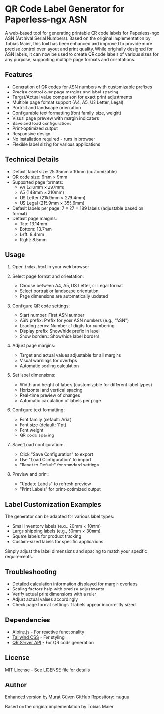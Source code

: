 # QR Code Label Generator for Paperless-ngx ASN

A web-based tool for generating printable QR code labels for Paperless-ngx ASN (Archival Serial Numbers). Based on the original implementation by Tobias Maier, this tool has been enhanced and improved to provide more precise control over layout and print quality. While originally designed for ASN labels, it can now be used to create QR code labels of various sizes for any purpose, supporting multiple page formats and orientations.

## Features

- Generation of QR codes for ASN numbers with customizable prefixes
- Precise control over page margins and label spacing
- Target/Actual value comparison for exact print adjustments
- Multiple page format support (A4, A5, US Letter, Legal)
- Portrait and landscape orientation
- Configurable text formatting (font family, size, weight)
- Visual page preview with margin indicators
- Save and load configurations
- Print-optimized output
- Responsive design
- No installation required - runs in browser
- Flexible label sizing for various applications

## Technical Details

- Default label size: 25.35mm × 10mm (customizable)
- QR code size: 9mm × 9mm
- Supported page formats:
  - A4 (210mm × 297mm)
  - A5 (148mm × 210mm)
  - US Letter (215.9mm × 279.4mm)
  - US Legal (215.9mm × 355.6mm)
- Default labels per page: 7 × 27 = 189 labels (adjustable based on format)
- Default page margins:
  - Top: 13.14mm
  - Bottom: 13.7mm
  - Left: 8.4mm
  - Right: 8.5mm

## Usage

1. Open `index.html` in your web browser

2. Select page format and orientation:
   - Choose between A4, A5, US Letter, or Legal format
   - Select portrait or landscape orientation
   - Page dimensions are automatically updated

3. Configure QR code settings:
   - Start number: First ASN number
   - ASN prefix: Prefix for your ASN numbers (e.g., "ASN")
   - Leading zeros: Number of digits for numbering
   - Display prefix: Show/hide prefix in label
   - Show borders: Show/hide label borders

4. Adjust page margins:
   - Target and actual values adjustable for all margins
   - Visual warnings for overlaps
   - Automatic scaling calculation

5. Set label dimensions:
   - Width and height of labels (customizable for different label types)
   - Horizontal and vertical spacing
   - Real-time preview of changes
   - Automatic calculation of labels per page

6. Configure text formatting:
   - Font family (default: Arial)
   - Font size (default: 11pt)
   - Font weight
   - QR code spacing

7. Save/Load configuration:
   - Click "Save Configuration" to export
   - Use "Load Configuration" to import
   - "Reset to Default" for standard settings

8. Preview and print:
   - "Update Labels" to refresh preview
   - "Print Labels" for print-optimized output

## Label Customization Examples

The generator can be adapted for various label types:

- Small inventory labels (e.g., 20mm × 10mm)
- Large shipping labels (e.g., 50mm × 30mm)
- Square labels for product tracking
- Custom-sized labels for specific applications

Simply adjust the label dimensions and spacing to match your specific requirements.

## Troubleshooting

- Detailed calculation information displayed for margin overlaps
- Scaling factors help with precise adjustments
- Verify actual print dimensions with a ruler
- Adjust actual values accordingly
- Check page format settings if labels appear incorrectly sized

## Dependencies

- [Alpine.js](https://alpinejs.dev/) - For reactive functionality
- [Tailwind CSS](https://tailwindcss.com/) - For styling
- [QR Server API](https://goqr.me/api/) - For QR code generation

## License

MIT License - See LICENSE file for details

## Author

Enhanced version by Murat Güven
GitHub Repository: [muguu](https://github.com/muguu/ASN-QR-Code-label-generator)

Based on the original implementation by Tobias Maier
